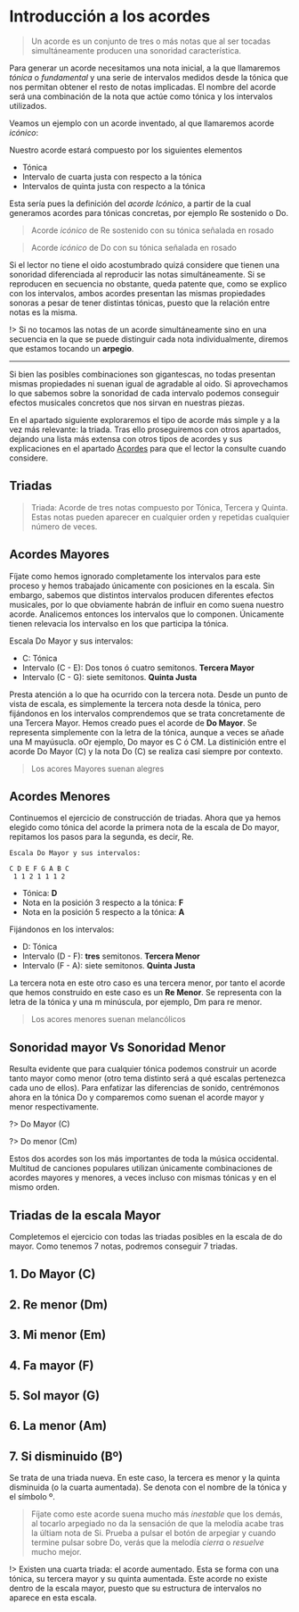 <h1> Introducción a los acordes </h1>

> Un acorde es un conjunto de tres o más notas que al ser tocadas
simultáneamente producen una sonoridad característica.

Para generar un acorde necesitamos una nota inicial, a la que llamaremos *tónica* o *fundamental* y una serie de intervalos medidos desde la tónica
que nos permitan obtener el resto de notas implicadas. El nombre del acorde será una combinación de la nota que actúe como tónica y los intervalos utilizados.

Veamos un ejemplo con un acorde inventado, al que llamaremos acorde *icónico*:

Nuestro acorde estará compuesto por los siguientes elementos

- Tónica
- Intervalo de cuarta justa con respecto a la tónica
- Intervalos de quinta justa con respecto a la tónica

Esta sería pues la definición del _acorde Icónico_, a partir de la cual generamos
acordes para tónicas concretas, por ejemplo Re sostenido o Do.

<div id ="iconic_0" class="piano_container"></div>

> Acorde _icónico_ de Re sostenido con su tónica señalada en rosado

<div id ="iconic_1" class="piano_container"></div>

> Acorde _icónico_ de Do con su tónica señalada en rosado


Si el lector no tiene el oido acostumbrado quizá considere que tienen una
sonoridad diferenciada al reproducir las notas simultáneamente. Si se reproducen
en secuencia no obstante, queda patente que, como se explico con los intervalos, ambos acordes presentan las mismas propiedades sonoras a pesar de tener distintas tónicas,
puesto que la relación entre notas es la misma.

!> Si no tocamos las notas de un acorde simultáneamente sino en una secuencia en la que se puede distinguir cada nota individualmente, diremos que estamos tocando un **arpegio**.

---

Si bien las posibles combinaciones son gigantescas, no todas presentan mismas propiedades
ni suenan igual de agradable al oido. Si aprovechamos lo que sabemos
sobre la sonoridad de cada intervalo podemos conseguir efectos musicales concretos
que nos sirvan en nuestras piezas.

En el apartado siguiente exploraremos el tipo
de acorde más simple y a la vez más relevante: la triada. Tras ello proseguiremos
con otros apartados, dejando una lista más extensa con otros tipos de acordes y sus explicaciones en el apartado [Acordes](s) para que el lector la consulte cuando considere.

<h2> Triadas </h2>

> Triada: Acorde de tres notas compuesto por Tónica, Tercera y Quinta. Estas notas pueden aparecer en cualquier orden y repetidas cualquier número de veces.

<h2> Acordes Mayores </h2>

Fíjate como hemos ignorado completamente los intervalos para este proceso y hemos trabajado únicamente con posiciones en la escala. Sin embargo, sabemos que distintos intervalos producen diferentes efectos musicales, por lo que obviamente habrán de influir en como suena nuestro acorde. Analicemos entonces los intervalos que lo componen. Únicamente tienen relevacia los intervalso en los que participa la tónica.

Escala Do Mayor y sus intervalos:


- C: Tónica
- Intervalo (C - E): Dos tonos ó cuatro semitonos. **Tercera Mayor**
- Intervalo (C - G): siete semitonos. **Quinta Justa**

<div id ="piano_3" class="piano_container"></div>

Presta atención a lo que ha ocurrido con la tercera nota. Desde un punto de vista
de escala, es simplemente la tercera nota desde la tónica, pero fijándonos en los intervalos
comprendemos que se trata concretamente de una Tercera Mayor. Hemos creado pues
el acorde de **Do Mayor**. Se representa simplemente con la letra de la tónica,
aunque a veces se añade una M mayúsucla. oOr ejemplo, Do mayor es C ó CM. La distinición entre el acorde Do Mayor (C) y la nota Do (C) se realiza casi siempre por contexto.

> Los acores Mayores suenan alegres

<h2> Acordes Menores </h2>
Continuemos el ejercicio de construcción de triadas. Ahora que ya hemos elegido
como tónica del acorde la primera nota de la escala de Do mayor, repitamos los pasos
para la segunda, es decir, Re.


    Escala Do Mayor y sus intervalos:

    C D E F G A B C
     1 1 2 1 1 1 2

- Tónica: **D**
- Nota en la posición 3 respecto a la tónica: **F**
- Nota en la posición 5 respecto a la tónica: **A**

<div id ="piano_4" class="piano_container"></div>

Fijándonos en los intervalos:

- D: Tónica
- Intervalo (D - F): **tres** semitonos. **Tercera Menor**
- Intervalo (F - A): siete semitonos. **Quinta Justa**

La tercera nota en este otro caso es una tercera menor, por tanto el acorde
que hemos construido en este caso es un **Re Menor**. Se representa con la
letra de la tónica y una m minúscula, por ejemplo, Dm para re menor.

> Los acores menores suenan melancólicos


<h2> Sonoridad mayor Vs Sonoridad Menor </h2>
Resulta evidente que para cualquier tónica podemos construir un acorde tanto
mayor como menor (otro tema distinto será a qué escalas pertenezca cada uno
de ellos). Para enfatizar las diferencias de sonido, centrémonos ahora
en la tónica Do y comparemos como suenan el acorde mayor y menor respectivamente.


<div id ="piano_5" class="piano_container"></div>

?> Do Mayor (C)

<div id ="piano_6" class="piano_container"></div>

?> Do menor (Cm)

Estos dos acordes son los más importantes de toda la música occidental.
Multitud de canciones populares utilizan únicamente combinaciones de acordes
mayores y menores, a veces incluso con mismas tónicas y en el mismo orden.


<h2> Triadas de la escala Mayor </h2>

Completemos el ejercicio con todas
las triadas posibles en la escala de do mayor. Como tenemos 7 notas, podremos
conseguir 7 triadas.


<h2> 1. Do Mayor (C) </h2>

<div id ="piano_C" class="piano_container"></div>

<h2> 2. Re menor (Dm) </h2>

<div id ="piano_D" class="piano_container"></div>

<h2> 3. Mi menor (Em) </h2>

<div id ="piano_E" class="piano_container"></div>

<h2> 4. Fa mayor (F) </h2>

<div id ="piano_F" class="piano_container"></div>

<h2> 5. Sol mayor (G)</h2>

<div id ="piano_G" class="piano_container"></div>

<h2> 6. La menor (Am) </h2>

<div id ="piano_A" class="piano_container"></div>

<h2> 7. Si disminuido (Bº) </h2>

<div id ="piano_B" class="piano_container"></div>

Se trata de una triada nueva. En este caso, la tercera es menor y la quinta disminuida (o la cuarta aumentada).
Se denota con el nombre de la tónica y el símbolo º.

> Fíjate como este acorde suena mucho más
_inestable_ que los demás, al tocarlo arpegiado no da la sensación de que la
melodía acabe tras la últiam nota de Si. Prueba a pulsar el botón de arpegiar y cuando
termine pulsar sobre Do, verás que la melodía _cierra_ o _resuelve_ mucho mejor.


!> Existen una cuarta triada: el acorde aumentado. Esta se forma con una tónica, su tercera mayor y su quinta aumentada. Este acorde no existe dentro de la escala mayor, puesto que su estructura de intervalos no aparece
en esta escala.

<link rel="stylesheet" href="PianoGenerator/style.css">
<script>
piano({
    tag: "iconic_0",
    octaves: 1,
    names: "all",
    number: "relevant",
    tonic: "D#",
    relevant: {
        "D#"  : { color: "violet" },
        "G#"  : { color: "orange" },
        "A#"  : { color: "orange" },
    },
    pressed: ["D#", "G#", "A#"],
    controls: ["sync", "spring"]
});
piano({
    tag: "iconic_1",
    octaves: 1,
    names: "all",
    number: "relevant",
    tonic: "C",
    relevant: {
        "C"  : { color: "violet" },
        "F"  : { color: "orange" },
        "G"  : { color: "orange" },
    },
    pressed: ["C", "F", "G"],
    controls: ["sync", "spring"]
});
piano({
    tag: "piano_2",
    octaves: 1,
    names: "all",
    tonic: "C",
    pressed: ["C", "E", "G"],
    controls: ["sync", "spring"]
});
piano({
    tag: "piano_3",
    octaves: 1,
    number: "pressed",
    names: "all",
    tonic: "C",
    pressed: ["C", "E", "G"],
    controls: ["sync", "spring"]
});
piano({
    tag: "piano_4",
    octaves: 1,
    number: "pressed",
    names: "all",
    tonic: "D",
    pressed: ["D", "F", "A"],
    controls: ["sync", "spring"]
});
piano({
    tag: "piano_5",
    octaves: 1,
    number: "pressed",
    names: "all",
    tonic: "C",
    pressed: ["C", "E", "G"],
    controls: ["sync", "spring"]
});
piano({
    tag: "piano_6",
    octaves: 1,
    number: "pressed",
    names: "all",
    tonic: "C",
    pressed: ["C", "D#", "G"],
    controls: ["sync", "spring"]
});
piano({
    tag: "piano_C",
    octaves: 2,
    names: "all",
    tonic: "C",
    pressed: ["C", "E", "G"],
    controls: ["sync", "spring"]
});
piano({
    tag: "piano_D",
    octaves: 2,
    number: "pressed",
    names: "all",
    tonic: "D",
    pressed: ["D", "F", "A"],
    controls: ["sync", "spring"]
});
piano({
    tag: "piano_E",
    octaves: 2,
    number: "pressed",
    names: "all",
    tonic: "E",
    pressed: ["E", "G", "B"],
    controls: ["sync", "spring"]
});
piano({
    tag: "piano_F",
    octaves: 2,
    number: "pressed",
    names: "all",
    tonic: "F",
    pressed: ["F", "A", "C"],
    controls: ["sync", "spring"]
});
piano({
    tag: "piano_G",
    octaves: 2,
    number: "pressed",
    names: "all",
    tonic: "G",
    pressed: ["G", "B", "D"],
    controls: ["sync", "spring"]
});
piano({
    tag: "piano_A",
    octaves: 2,
    number: "pressed",
    names: "all",
    tonic: "A",
    pressed: ["A", "C", "E"],
    controls: ["sync", "spring"]
});
piano({
    tag: "piano_B",
    octaves: 2,
    number: "pressed",
    names: "all",
    tonic: "B",
    pressed: ["B", "D", "F"],
    controls: ["sync", "spring"]
});
</script>
